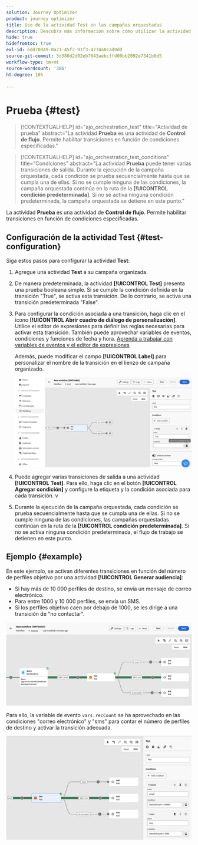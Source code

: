 ```yaml
---
solution: Journey Optimizer
product: journey optimizer
title: Uso de la actividad Test en las campañas orquestadas
description: Descubra más información sobre cómo utilizar la actividad Test
hide: true
hidefromtoc: true
exl-id: edd70849-0a21-45f2-91f3-4774a0cad9dd
source-git-commit: 3d380d2d02eb7043aebcffd00bb2092e7341b0d5
workflow-type: tm+mt
source-wordcount: '386'
ht-degree: 16%

---
```


# Prueba {#test}

>[!CONTEXTUALHELP]
>id="ajo_orchestration_test"
>title="Actividad de prueba"
>abstract="La actividad **Prueba** es una actividad de **Control de flujo**. Permite habilitar transiciones en función de condiciones especificadas."

>[!CONTEXTUALHELP]
>id="ajo_orchestration_test_conditions"
>title="Condiciones"
>abstract="La actividad **Prueba** puede tener varias transiciones de salida. Durante la ejecución de la campaña orquestada, cada condición se prueba secuencialmente hasta que se cumpla una de ellas. Si no se cumple ninguna de las condiciones, la campaña orquestada continúa en la ruta de la **[!UICONTROL condición predeterminada]**. Si no se activa ninguna condición predeterminada, la campaña orquestada se detiene en este punto."

La actividad **Prueba** es una actividad de **Control de flujo**. Permite habilitar transiciones en función de condiciones especificadas.

## Configuración de la actividad Test {#test-configuration}

Siga estos pasos para configurar la actividad **Test**:

1. Agregue una actividad **Test** a su campaña organizada.

1. De manera predeterminada, la actividad **[!UICONTROL Test]** presenta una prueba booleana simple. Si se cumple la condición definida en la transición &quot;True&quot;, se activa esta transición. De lo contrario, se activa una transición predeterminada &quot;False&quot;.

1. Para configurar la condición asociada a una transición, haga clic en el icono **[!UICONTROL Abrir cuadro de diálogo de personalización]**. Utilice el editor de expresiones para definir las reglas necesarias para activar esta transición. También puede aprovechar variables de eventos, condiciones y funciones de fecha y hora. [Aprenda a trabajar con variables de eventos y el editor de expresiones](../event-variables.md)

   Además, puede modificar el campo **[!UICONTROL Label]** para personalizar el nombre de la transición en el lienzo de campaña organizado.

   ![](../assets/workflow-test-default.png)

1. Puede agregar varias transiciones de salida a una actividad **[!UICONTROL Test]**. Para ello, haga clic en el botón **[!UICONTROL Agregar condición]** y configure la etiqueta y la condición asociada para cada transición.
v
1. Durante la ejecución de la campaña orquestada, cada condición se prueba secuencialmente hasta que se cumpla una de ellas. Si no se cumple ninguna de las condiciones, las campañas orquestadas continúan en la ruta de la **[!UICONTROL condición predeterminada]**. Si no se activa ninguna condición predeterminada, el flujo de trabajo se detienen en este punto.

## Ejemplo {#example}

En este ejemplo, se activan diferentes transiciones en función del número de perfiles objetivo por una actividad **[!UICONTROL Generar audiencia]**:

* Si hay más de 10 000 perfiles de destino, se envía un mensaje de correo electrónico.
* Para entre 1000 y 10 000 perfiles, se envía un SMS.
* Si los perfiles objetivo caen por debajo de 1000, se les dirige a una transición de &quot;no contactar&quot;.

![](../assets/workflow-test-example.png)

Para ello, la variable de evento `vars.recCount` se ha aprovechado en las condiciones &quot;correo electrónico&quot; y &quot;sms&quot; para contar el número de perfiles de destino y activar la transición adecuada.

![](../assets/workflow-test-example-config.png)
